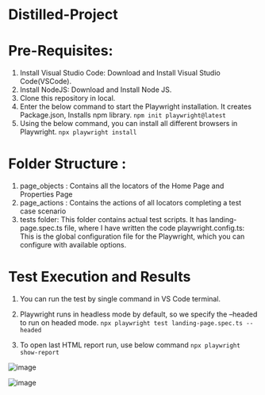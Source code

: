 # Distilled-Project
# Pre-Requisites:
1. Install Visual Studio Code: Download and Install Visual Studio Code(VSCode).
2. Install NodeJS: Download and Install Node JS.
3. Clone this repository in local.
4. Enter the below command to start the Playwright installation. It creates Package.json, Installs npm library.
       ```npm init playwright@latest```                 
5. Using the below command, you can install all different browsers in Playwright. 
       ```npx playwright install```


# Folder Structure :
1. page_objects : Contains all the locators of the Home Page and Properties Page
2. page_actions : Contains the actions of all locators completing a test case scenario 
3. tests folder: This folder contains actual test scripts. It has landing-page.spec.ts file, where I have written the code playwright.config.ts: This is the global configuration file for the Playwright, which you can configure with available options.

# Test Execution and Results

1. You can run the test by single command in VS Code terminal. 
2. Playwright runs in headless mode by default, so we specify the –headed to run on headed mode.
       ```npx playwright test landing-page.spec.ts --headed```

3. To open last HTML report run, use below command
       ```npx playwright show-report```


![image](https://github.com/NilaShanmugam/Distilled-Project/assets/59618634/e61064ba-97c9-4b46-a37f-33a67e69a484)

![image](https://github.com/NilaShanmugam/Distilled-Project/assets/59618634/48f76c56-2acb-4a98-ac69-cd7ce2767063)
